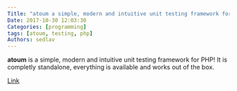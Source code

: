 ```yaml
---
Title: "atoum a simple, modern and intuitive unit testing framework for PHP"
Date: 2017-10-30 12:03:30
Categories: [programming]
tags: [atoum, testing, php]
Authors: sedlav
---
```


**atoum** is a simple, modern and intuitive unit testing framework for PHP! It is completly standalone, everything is available and works out of the box.

[Link](http://atoum.org/)
